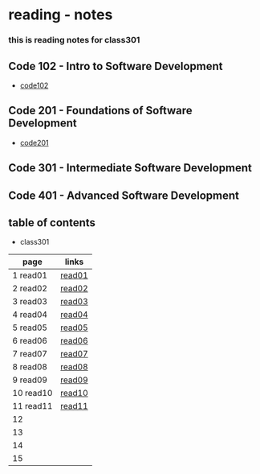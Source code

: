 # reading - notes 
### this is reading notes for class301

## Code 102 - Intro to Software Development
+ [code102](https://abu-al3ees.github.io/reading-notes/)
## Code 201 - Foundations of Software Development
+ [code201](https://abu-al3ees.github.io/reading-notes201/)
## Code 301 - Intermediate Software Development
## Code 401 - Advanced Software Development

## table of contents
- class301

page | links
---- | -----
1 read01| [read01](https://abu-al3ees.github.io/reading-notes301/read01)
2 read02| [read02](https://abu-al3ees.github.io/reading-notes301/read02)
3 read03| [read03](https://abu-al3ees.github.io/reading-notes301/read03)
4 read04| [read04](https://abu-al3ees.github.io/reading-notes301/read04)
5 read05| [read05](https://abu-al3ees.github.io/reading-notes301/read05)
6 read06| [read06](https://abu-al3ees.github.io/reading-notes301/read06)
7 read07| [read07](https://abu-al3ees.github.io/reading-notes301/read07)
8 read08| [read08](https://abu-al3ees.github.io/reading-notes301/read08) 
9 read09| [read09](https://abu-al3ees.github.io/reading-notes301/read09) 
10 read10| [read10](https://abu-al3ees.github.io/reading-notes301/read10) 
11 read11| [read11](https://abu-al3ees.github.io/reading-notes301/read11) 
12 |
13 | 
14 | 
15 | 
